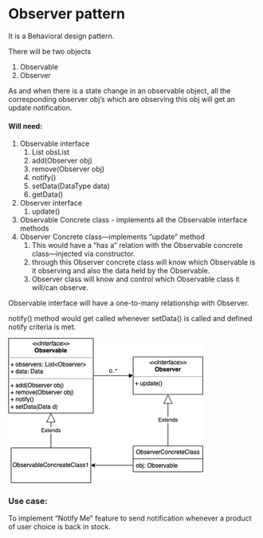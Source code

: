 # Observer pattern

It is a Behavioral design pattern.

There will be two objects
1. Observable
2. Observer

As and when there is a state change in an observable object,
all the corresponding observer obj’s which are observing
this obj will get an update notification.

#### Will need:
1. Observable interface
    1. List<Observer> obsList
    2. add(Observer obj)
    3. remove(Observer obj)
    4. notify()
    5. setData(DataType data)
    6. getData()
2. Observer interface
    1. update()
3. Observable Concrete class - implements all the Observable interface methods
4. Observer Concrete class—implements “update” method
    1. This would have a “has a” relation with the Observable concrete class—injected via constructor.
    2. through this Observer concrete class will know which Observable is it observing and also the data held by the Observable.
    3. Observer class will know and control which Observable class it will/can observe.

Observable interface will have a one-to-many relationship with Observer.

notify() method would get called whenever setData() is called
and defined notify criteria is met.

![observer_pattern.png](../../../../../resources/imgs/observer_pattern.png)

### Use case:
To implement “Notify Me” feature to send notification whenever
a product of user choice is back in stock.
